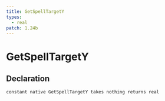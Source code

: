 ```yaml
---
title: GetSpellTargetY
types:
  - real
patch: 1.24b
---
```


# GetSpellTargetY

## Declaration

```jass
constant native GetSpellTargetY takes nothing returns real
```
